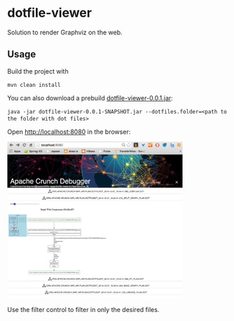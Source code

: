 # dotfile-viewer
Solution to render Graphviz on the web.

## Usage

Build the project with 
```
mvn clean install
```
You can also download a prebuild [dotfile-viewer-0.0.1.jar](https://www.dropbox.com/s/9clhiihu8bcwxd1/dotfile-viewer-0.0.1.jar):

```
java -jar dotfile-viewer-0.0.1-SNAPSHOT.jar --dotfiles.folder=<path to the folder with dot files>
```


Open [http://localhost:8080](http://localhost:8080) in the browser: 

<img src="https://raw.githubusercontent.com/tzolov/dotfile-viewer/master/doc/Screen%20Shot%202015-01-07%20at%205.22.47%20PM.png" alt="alt text" width="400">

Use the filter control to filter in only the desired files.
